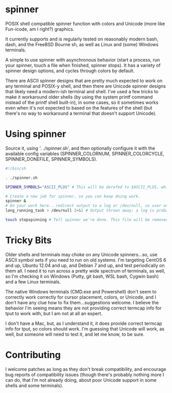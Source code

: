 # spinner
POSIX shell compatible spinner function with colors and Unicode (more like Fun-icode, am I right?) graphics.

It currently supports and is regularly tested on reasonably modern bash, dash, and the FreeBSD Bourne sh, as well as Linux and (some) Windows terminals.

A simple to use spinner with asynchronous behavior (start a process, run your spinner, touch a file when finished, spinner stops). It has a variety of spinner design options, and cycles through colors by default.

There are ASCII spinner designs that are pretty much expected to work on any terminal and POSIX-y shell, and then there are Unicode spinner designs that likely need a modern-ish terminal and shell. I've used a few tricks to make it workaround older shells (by using the system printf command instead of the printf shell built-in), in some cases, so it sometimes works even when it's not expected to based on the features of the shell (but there's no way to workaround a terminal that doesn't support Unicode).

# Using spinner

Source it, using '. ./spinner.sh', and then optionally configure it with the available config variables (SPINNER_COLORNUM, SPINNER_COLORCYCLE, SPINNER_DONEFILE, SPINNER_SYMBOLS).

```bash
#!/bin/sh

. ./spinner.sh

SPINNER_SYMBOLS="ASCII_PLUS" # This will be derefed to $ASCII_PLUS, which is a predefined list of symbols

# Create a new job for spinner, so you can keep doing work.
spinner &
# Do your work here...redirect output to a log or /dev/null, so user only sees spinner.
long_running_task > /dev/null 2>&1 # Output thrown away; a log is probably a better destination.

touch stopspinning # Tell spinner we're done. This file will be removed by spinner().
```

# Tricky Bits

Older shells and terminals may choke on any Unicode spinners...so, use ASCII symbol sets if you need to run on old systems. I'm targeting CentOS 6 and up, Ubuntu 12.04 and up, and Debian 7 and up, and test periodically on them all. I need it to run across a pretty wide spectrum of terminals, as well, so I'm checking it on Windows (Putty, git bash, WSL bash, Cygwin bash) and a few Linux terminals.

The native Windows terminals (CMD.exe and Powershell) don't seem to correctly work correctly for cursor placement, colors, or Unicode, and I don't have any clue how to fix them...suggestions welcome. I believe the behavior I'm seeing means they are not providing correct termcap info for tput to work with, but I am not at all an expert.

I don't have a Mac, but, as I understand it, it does provide correct termcap info for tput, so colors should work. I'm guessing that Unicode will work, as well, but someone will need to test it, and let me know, to be sure.

# Contributing

I welcome patches as long as they don't break compatibility, and encourage bug reports of compatibility issues (though there's probably nothing more I can do, that I'm not already doing, about poor Unicode support in some shells and some terminals).
